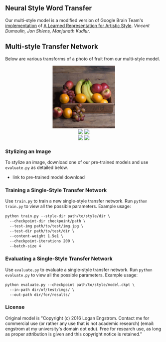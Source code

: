 ## Neural Style Word Transfer 

Our multi-style model is a modified version of Google Brain Team's [implementation](https://github.com/magenta/magenta/tree/main/magenta/models/image_stylization) of [A Learned Representation for Artistic Style](https://arxiv.org/abs/1610.07629). *Vincent Dumoulin, Jon Shlens, Manjunath Kudlur*.



## Multi-style Transfer Network
Below are various transforms of a photo of fruit from our multi-style model.

     
<div align='center'>
<img src = 'Single-style/Examples/Content/fruit.jpg' height="200px">
</div>
     
<div align = 'center'>
<img src = 'Multi-style/Examples/Results/fruit-brightMonet.jpg' height = '200px'>
<img src = 'Multi-style/Examples/Results/cornell-ukiyo.jpg' height = '200px'>

<br>
<img src = 'Multi-style/Examples/Results/fruit-vanGogh.jpg' height = '200px'>
<img src = 'Multi-style/Examples/Results/fruit-dullMonet.jpg' height = '200px'>

</div>



### Stylizing an Image
To stylize an image, download one of our pre-trained models and use `evaluate.py` as detailed below.
* link to pre-trained model download


### Training a Single-Style Transfer Network
Use `train.py` to train a new single-style transfer network. Run `python train.py` to view all the possible parameters. 
Example usage:

    python train.py --style-dir path/to/style/dir \
      --checkpoint-dir checkpoint/path \
      --test-img path/to/test/img.jpg \
      --test-dir path/to/test/dir \
      --content-weight 1.5e1 \
      --checkpoint-iterations 200 \
      --batch-size 4


### Evaluating a Single-Style Transfer Network
Use `evaluate.py` to evaluate a single-style transfer network. Run `python evaluate.py` to view all the possible parameters. 
Example usage:

    python evaluate.py --checkpoint path/to/style/model.ckpt \
      --in-path dir/of/test/imgs/ \
      --out-path dir/for/results/




### License
Original model is "Copyright (c) 2016 Logan Engstrom. Contact me for commercial use (or rather any use that is not academic research) (email: engstrom at my university's domain dot edu). Free for research use, as long as proper attribution is given and this copyright notice is retained."



